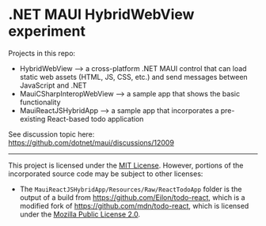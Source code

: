 # .NET MAUI HybridWebView experiment

Projects in this repo:

* HybridWebView --> a cross-platform .NET MAUI control that can load static web assets (HTML, JS, CSS, etc.) and send messages between JavaScript and .NET
* MauiCSharpInteropWebView --> a sample app that shows the basic functionality
* MauiReactJSHybridApp --> a sample app that incorporates a pre-existing React-based todo application

See discussion topic here: https://github.com/dotnet/maui/discussions/12009

---

This project is licensed under the [MIT License](LICENSE). However, portions of the incorporated source code may be subject to other licenses:

* The `MauiReactJSHybridApp/Resources/Raw/ReactTodoApp` folder is the output of a build from https://github.com/Eilon/todo-react, which is a modified fork of https://github.com/mdn/todo-react, which is licensed under the [Mozilla Public License 2.0](https://github.com/mdn/todo-react/blob/main/LICENSE).

